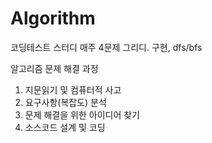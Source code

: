 # Algorithm

코딩테스트 스터디
매주 4문제 
그리디. 구현, dfs/bfs


알고리즘 문제 해결 과정
1. 지문읽기 및 컴퓨터적 사고
2. 요구사항(복잡도) 분석
3. 문제 해결을 위한 아이디어 찾기
4. 소스코드 설계 및 코딩 
